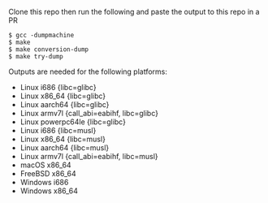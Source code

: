 Clone this repo then run the following and paste the output to this repo in a PR
```
$ gcc -dumpmachine
$ make
$ make conversion-dump
$ make try-dump
``` 


Outputs are needed for the following platforms:
- Linux i686 {libc=glibc}
- Linux x86_64 {libc=glibc}
- Linux aarch64 {libc=glibc}
- Linux armv7l {call_abi=eabihf, libc=glibc}
- Linux powerpc64le {libc=glibc}
- Linux i686 {libc=musl}
- Linux x86_64 {libc=musl}
- Linux aarch64 {libc=musl}
- Linux armv7l {call_abi=eabihf, libc=musl}
- macOS x86_64
- FreeBSD x86_64
- Windows i686
- Windows x86_64
